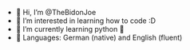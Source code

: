 - 👋 Hi, I’m @TheBidonJoe
- 👀 I’m interested in learning how to code :D
- 🌱 I’m currently learning python 🐍
- 💬 Languages: German (native) and English (fluent)
<!---
TheBidonJoe/TheBidonJoe is a ✨ special ✨ repository because its `README.md` (this file) appears on your GitHub profile.
You can click the Preview link to take a look at your changes.
--->
